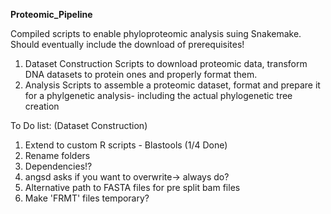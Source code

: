 **Proteomic_Pipeline**

Compiled scripts to enable phyloproteomic analysis suing Snakemake. Should eventually include the download of prerequisites!
1) Dataset Construction 
   Scripts to download proteomic data, transform DNA datasets to protein ones and properly format them.
2) Analysis
   Scripts to assemble a proteomic dataset, format and prepare it for a phylgenetic analysis- including the actual phylogenetic tree creation
   
   
   
To Do list: (Dataset Construction)
   1) Extend to custom R scripts - Blastools (1/4 Done)
   2) Rename folders
   3) Dependencies!?
   4) angsd asks if you want to overwrite-> always do?
   5) Alternative path to FASTA files for pre split bam files
   6) Make 'FRMT' files temporary? 
